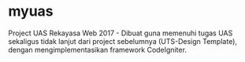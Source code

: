 # myuas
Project UAS Rekayasa Web 2017 - Dibuat guna memenuhi tugas UAS sekaligus tidak lanjut dari project sebelumnya (UTS-Design Template), dengan mengimplementasikan framework CodeIgniter.
